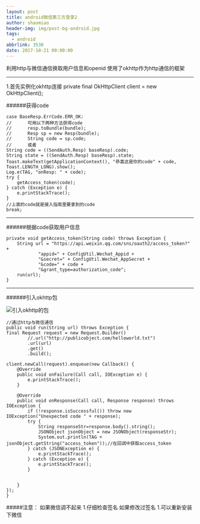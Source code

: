 ```yaml
---
layout: post
title: android微信第三方登录2
author: shaomiao
header-img: img/post-bg-android.jpg
tags:
  - android
abbrlink: 3530
date: 2017-10-21 00:00:00
---
```

利用http与微信通信换取用户信息和openid
使用了okhttp作为http通信的框架

------------------------------------
1.首先实例化okhttp连接
private final OkHttpClient client = new OkHttpClient();

######获得code

	case BaseResp.ErrCode.ERR_OK:
	//      可用以下两种方法获得code
	//      resp.toBundle(bundle);
	//      Resp sp = new Resp(bundle);
	//      String code = sp.code;
	//      或者
	String code = ((SendAuth.Resp) baseResp).code;
	String state = ((SendAuth.Resp) baseResp).state;
	Toast.makeText(getApplicationContext(), "恭喜这是你的code" + code, Toast.LENGTH_LONG).show();
	Log.e(TAG, "onResp: " + code);
	try {
		getAccess_token(code);
	} catch (Exception e) {
		e.printStackTrace();
	}
	//上面的code就是接入指南里要拿到的code
	break;

-------------------------------------------
######根据code获取用户信息

	private void getAccess_token(String code) throws Exception {
		String url = "https://api.weixin.qq.com/sns/oauth2/access_token?" +
				"appid=" + ConfigUtil.Wechat_Appid +
				"&secret=" + ConfigUtil.Wechat_AppSecret +
				"&code=" + code +
				"&grant_type=authorization_code";
		run(url);
	}

-----------------------------------------
######引入okhttp包

![引入okhttp的包](http://upload-images.jianshu.io/upload_images/2590671-e535b2d91c6473b1.png?imageMogr2/auto-orient/strip%7CimageView2/2/w/1240)


	//通过http与微信通信
    public void run(String url) throws Exception {
	final Request request = new Request.Builder()
			//.url("http://publicobject.com/helloworld.txt")
			.url(url)
			.get()
			.build();

	client.newCall(request).enqueue(new Callback() {
		@Override
		public void onFailure(Call call, IOException e) {
			e.printStackTrace();
		}

		@Override
		public void onResponse(Call call, Response response) throws IOException {
			if (!response.isSuccessful()) throw new IOException("Unexpected code " + response);
			try {
				String responseStr=response.body().string();
				JSONObject jsonObject = new JSONObject(responseStr);
				System.out.println(TAG + jsonObject.getString("access_token"));//在回调中获取access_token
			} catch (JSONException e) {
				e.printStackTrace();
			} catch (Exception e) {
				e.printStackTrace();
			}


		}
	});
	}

#####注意：
如果微信调不起来
1.仔细检查签名
如果修改过签名
1.可以重新安装下微信
